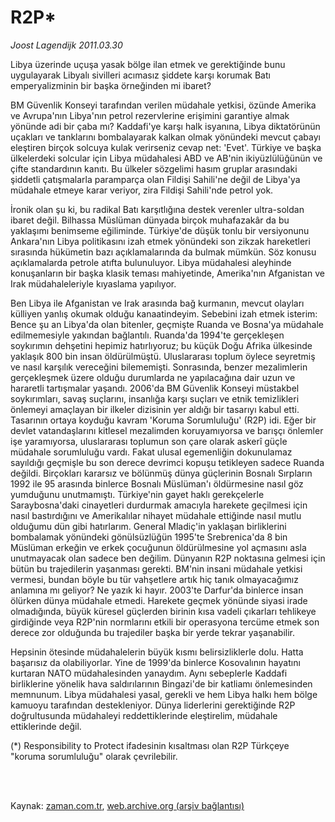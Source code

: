 # R2P*

*Joost Lagendijk 2011.03.30*

<td class="columnist-detail">
<p>Libya üzerinde uçuşa yasak bölge ilan etmek ve gerektiğinde bunu uygulayarak Libyalı sivilleri acımasız şiddete karşı korumak Batı emperyalizminin bir başka örneğinden mi ibaret?</p>
<p>
<div id="haberMetinDiv">
<p>BM Güvenlik Konseyi tarafından verilen müdahale yetkisi, özünde Amerika ve Avrupa'nın Libya'nın petrol rezervlerine erişimini garantiye almak yönünde adi bir çaba mı? Kaddafi'ye karşı halk isyanına, Libya diktatörünün uçakları ve tanklarını bombalayarak kalkan olmak yönündeki mevcut çabayı eleştiren birçok solcuya kulak verirseniz cevap net: 'Evet'. Türkiye ve başka ülkelerdeki solcular için Libya müdahalesi ABD ve AB'nin ikiyüzlülüğünün ve çifte standardının kanıtı. Bu ülkeler sözgelimi hasım gruplar arasındaki şiddetli çatışmalarla paramparça olan Fildişi Sahili'ne değil de Libya'ya müdahale etmeye karar veriyor, zira Fildişi Sahili'nde petrol yok.
<p>İronik olan şu ki, bu radikal Batı karşıtlığına destek verenler ultra-soldan ibaret değil. Bilhassa Müslüman dünyada birçok muhafazakâr da bu yaklaşımı benimseme eğiliminde. Türkiye'de düşük tonlu bir versiyonunu Ankara'nın Libya politikasını izah etmek yönündeki son zikzak hareketleri sırasında hükümetin bazı açıklamalarında da bulmak mümkün. Söz konusu açıklamalarda petrole atıfta bulunuluyor. Libya müdahalesi aleyhinde konuşanların bir başka klasik teması mahiyetinde, Amerika'nın Afganistan ve Irak müdahaleleriyle kıyaslama yapılıyor.
<p>Ben Libya ile Afganistan ve Irak arasında bağ kurmanın, mevcut olayları külliyen yanlış okumak olduğu kanaatindeyim. Sebebini izah etmek isterim: Bence şu an Libya'da olan bitenler, geçmişte Ruanda ve Bosna'ya müdahale edilmemesiyle yakından bağlantılı. Ruanda'da 1994'te gerçekleşen soykırımın dehşetini hepimiz hatırlıyoruz; bu küçük Doğu Afrika ülkesinde yaklaşık 800 bin insan öldürülmüştü. Uluslararası toplum öylece seyretmiş ve nasıl karşılık vereceğini bilememişti. Sonrasında, benzer mezalimlerin gerçekleşmek üzere olduğu durumlarda ne yapılacağına dair uzun ve hararetli tartışmalar yaşandı. 2006'da BM Güvenlik Konseyi müstakbel soykırımları, savaş suçlarını, insanlığa karşı suçları ve etnik temizlikleri önlemeyi amaçlayan bir ilkeler dizisinin yer aldığı bir tasarıyı kabul etti. Tasarının ortaya koyduğu kavram 'Koruma Sorumluluğu' (R2P) idi. Eğer bir devlet vatandaşlarını kitlesel mezalimden koruyamıyorsa ve barışçı önlemler işe yaramıyorsa, uluslararası toplumun son çare olarak askerî güçle müdahale sorumluluğu vardı. Fakat ulusal egemenliğin dokunulamaz sayıldığı geçmişle bu son derece devrimci kopuşu tetikleyen sadece Ruanda değildi. Birçokları kararsız ve bölünmüş dünya güçlerinin Bosnalı Sırpların 1992 ile 95 arasında binlerce Bosnalı Müslüman'ı öldürmesine nasıl göz yumduğunu unutmamıştı. Türkiye'nin gayet haklı gerekçelerle Saraybosna'daki cinayetleri durdurmak amacıyla harekete geçilmesi için nasıl bastırdığını ve Amerikalılar nihayet müdahale ettiğinde nasıl mutlu olduğumu dün gibi hatırlarım. General Mladiç'in yaklaşan birliklerini bombalamak yönündeki gönülsüzlüğün 1995'te Srebrenica'da 8 bin Müslüman erkeğin ve erkek çocuğunun öldürülmesine yol açmasını asla unutmayacak olan sadece ben değilim. Dünyanın R2P noktasına gelmesi için bütün bu trajedilerin yaşanması gerekti. BM'nin insani müdahale yetkisi vermesi, bundan böyle bu tür vahşetlere artık hiç tanık olmayacağımız anlamına mı geliyor? Ne yazık ki hayır. 2003'te Darfur'da binlerce insan ölürken dünya müdahale etmedi. Harekete geçmek yönünde siyasi irade olmadığında, büyük küresel güçlerden birinin kısa vadeli çıkarları tehlikeye girdiğinde veya R2P'nin normlarını etkili bir operasyona tercüme etmek son derece zor olduğunda bu trajediler başka bir yerde tekrar yaşanabilir.
<p>Hepsinin ötesinde müdahalelerin büyük kısmı belirsizliklerle dolu. Hatta başarısız da olabiliyorlar. Yine de 1999'da binlerce Kosovalının hayatını kurtaran NATO müdahalesinden yanaydım. Aynı sebeplerle Kaddafi birliklerine yönelik hava saldırılarının Bingazi'de bir katliamı önlemesinden memnunum. Libya müdahalesi yasal, gerekli ve hem Libya halkı hem bölge kamuoyu tarafından destekleniyor. Dünya liderlerini gerektiğinde R2P doğrultusunda müdahaleyi reddettiklerinde eleştirelim, müdahale ettiklerinde değil.
<p> (*) Responsibility to Protect ifadesinin kısaltması olan R2P Türkçeye "koruma sorumluluğu" olarak çevrilebilir. </p></p></p></p></p></div>
</p>


<p><br>
		 </br></p></td>

Kaynak: [zaman.com.tr](http://zaman.com.tr/yazar.do?yazino=1114830), [web.archive.org (arşiv bağlantısı)](http://web.archive.org/web/20110504162421/http://www.zaman.com.tr:80/yazar.do?yazino=1114830)
